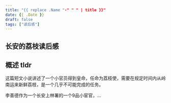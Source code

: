 ```yaml
---
title: "{{ replace .Name "-" " " | title }}"
date: {{ .Date }}
draft: false
tags: ["读后感"]
---
```

## 长安的荔枝读后感
## 概述 tldr
这篇短文小说讲述了一个小官员得到皇命，任命为荔枝使，需要在规定时间内从岭南运来新鲜荔枝，是一个几乎不可能完成的任务。


李善德作为一个长安上林署的一个9品小宦官，...
